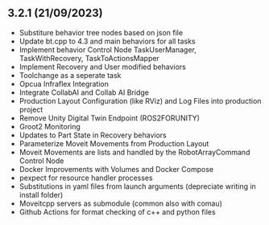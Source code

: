 
3.2.1 (21/09/2023)
------------------
* Substiture behavior tree nodes based on json file
* Update bt.cpp to 4.3 and main behaviors for all tasks
* Implement behavior Control Node TaskUserManager, TaskWithRecovery, TaskToActionsMapper
* Implement Recovery and User modified behaviors
* Toolchange as a seperate task
* Opcua Infraflex Integration
* Integrate CollabAI and Collab AI Bridge
* Production Layout Configuration (like RViz) and Log Files into production project
* Remove Unity Digital Twin Endpoint (ROS2FORUNITY)
* Groot2 Monitoring
* Updates to Part State in Recovery behaviors
* Parameterize Moveit Movements from Production Layout 
* Moveit Movements are lists and handled by the RobotArrayCommand Control Node
* Docker Improvements with Volumes and Docker Compose
* pexpect for resource handler processes
* Substitutions in yaml files from launch arguments (depreciate writing in install folder)
* Moveitcpp servers as submodule (common also with comau)
* Github Actions for format checking of c++ and python files